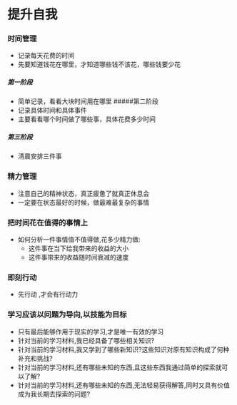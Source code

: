 # 提升自我
### 时间管理
- 记录每天花费的时间
- 先要知道钱花在哪里，才知道哪些钱不该花，哪些钱要少花
##### 第一阶段
- 简单记录，看看大块时间用在哪里
#####第二阶段
- 记录具体时间和具体事件
- 主要看看哪个时间做了哪些事，具体花费多少时间
##### 第三阶段
- 清晨安排三件事
### 精力管理
- 注意自己的精神状态，真正疲惫了就真正休息会
- 一定要在状态最好的时候，做最难最复杂的事情
### 把时间花在值得的事情上
- 如何分析一件事情值不值得做,花多少精力做:
  - 这件事在当下给我带来的收益的大小
  - 这件事带来的收益随时间衰减的速度
### 即刻行动
- 先行动 ,才会有行动力
### 学习应该以问题为导向,以技能为目标
- 只有最后能够作用于现实的学习,才是唯一有效的学习
- 针对当前的学习材料,我已经具备了哪些相关知识?
- 针对当前的学习材料,我又学到了哪些新知识?这些知识对原有知识构成了何种补充和挑战?
- 针对当前的学习材料,还有哪些未知的东西,且这些东西我通过简单的探索就可以了解?
- 针对当前的学习材料,还有哪些未知的东西,无法轻易获得解答,同时又具有价值成为我长期去探索的问题?

